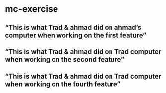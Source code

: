 # mc-exercise

## “This is what Trad & ahmad did on ahmad’s computer when working on the first feature”

## “This is what Trad & ahmad did on Trad computer when working on the second feature”

## “This is what Trad & ahmad did on Trad computer when working on the fourth feature”

